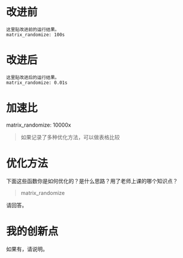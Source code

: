 # 改进前

```
这里贴改进前的运行结果。
matrix_randomize: 100s
```

# 改进后

```
这里贴改进后的运行结果。
matrix_randomize: 0.01s
```

# 加速比

matrix_randomize: 10000x

> 如果记录了多种优化方法，可以做表格比较

# 优化方法

下面这些函数你是如何优化的？是什么思路？用了老师上课的哪个知识点？

> matrix_randomize

请回答。

# 我的创新点

如果有，请说明。
